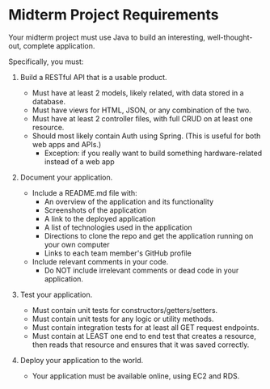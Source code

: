 # Midterm Project Requirements

Your midterm project must use Java to build an interesting, well-thought-out, complete application.

Specifically, you must:

1. Build a RESTful API that is a usable product.
    - Must have at least 2 models, likely related, with data stored in a database.
    - Must have views for HTML, JSON, or any combination of the two.
    - Must have at least 2 controller files, with full CRUD on at least one resource.
    - Should most likely contain Auth using Spring. (This is useful for both web apps and APIs.)
        - Exception: if you really want to build something hardware-related instead of a web app

2. Document your application.
    - Include a README.md file with:
        - An overview of the application and its functionality
        - Screenshots of the application
        - A link to the deployed application
        - A list of technologies used in the application
        - Directions to clone the repo and get the application running on your own computer
        - Links to each team member's GitHub profile
    - Include relevant comments in your code.
        - Do NOT include irrelevant comments or dead code in your application.

3. Test your application.
    - Must contain unit tests for constructors/getters/setters.
    - Must contain unit tests for any logic or utility methods.
    - Must contain integration tests for at least all GET request endpoints.
    - Must contain at LEAST one end to end test that creates a resource, then reads that resource and ensures that it was saved correctly.

4. Deploy your application to the world.
    - Your application must be available online, using EC2 and RDS.
